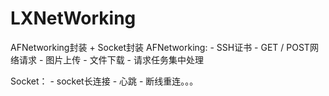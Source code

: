 # LXNetWorking
AFNetworking封装 + Socket封装
AFNetworking:
    - SSH证书
    - GET / POST网络请求
    - 图片上传
    - 文件下载
    - 请求任务集中处理

Socket：
    - socket长连接
    - 心跳
    - 断线重连。。。
